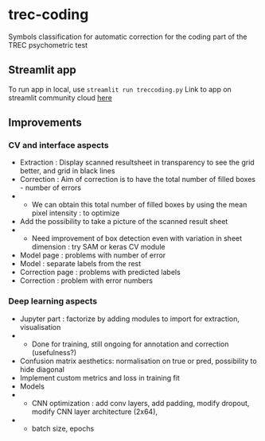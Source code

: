 # trec-coding
Symbols classification for automatic correction for the coding part of the TREC psychometric test

## Streamlit app

To run app in local, use ``streamlit run treccoding.py``
Link to app on streamlit community cloud [here](https://trec-coding.streamlit.app/)

## Improvements

### CV and interface aspects

* Extraction : Display scanned resultsheet in transparency to see the grid better, and grid in black lines
* Correction : Aim of correction is to have the total number of filled boxes - number of errors
* * We can obtain this total number of filled boxes by using the mean pixel intensity : to optimize
* Add the possibility to take a picture of the scanned result sheet
* * Need improvement of box detection even with variation in sheet dimension : try SAM or keras CV module
* Model page : problems with number of error
* Model : separate labels from the rest
* Correction page : problems with predicted labels
* Correction : problem with error numbers


### Deep learning aspects

* Jupyter part : factorize by adding modules to import for extraction, visualisation
* * Done for training, still ongoing for annotation and correction (usefulness?)
* Confusion matrix aesthetics: normalisation on true or pred, possibility to hide diagonal
* Implement custom metrics and loss in training fit
* Models
* * CNN optimization : add conv layers, add padding, modify dropout, modify CNN layer architecture (2x64),
* * batch size, epochs